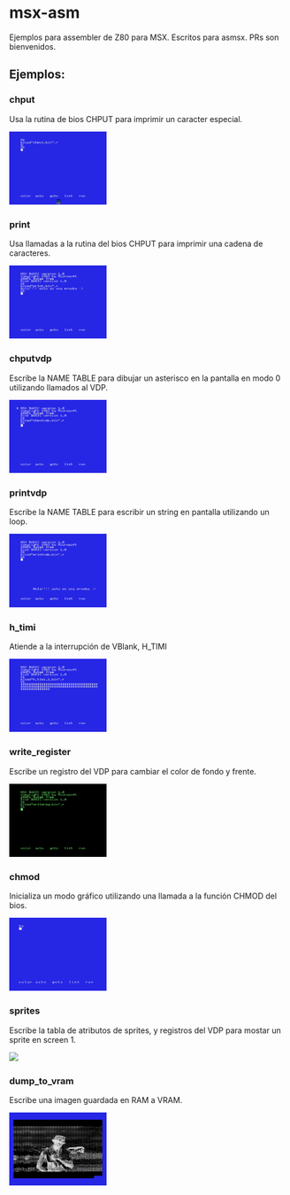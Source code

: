 # msx-asm
Ejemplos para assembler de Z80 para MSX. Escritos para asmsx. PRs son bienvenidos.

## Ejemplos:

### chput

Usa la rutina de bios CHPUT para imprimir un caracter especial.

<img src="img/chput.png" width="35%"/>

### print

Usa llamadas a la rutina del bios CHPUT para imprimir una cadena de caracteres.

<img src="img/print.png" width="35%"/>

### chputvdp

Escribe la NAME TABLE para dibujar un asterisco en la pantalla en modo 0 utilizando llamados al VDP.

<img src="img/chputvdp.png" width="35%"/>

### printvdp

Escribe la NAME TABLE para escribir un string en pantalla utilizando un loop.

<img src="img/printvdp.png" width="35%"/>

### h_timi 

Atiende a la interrupción de VBlank, H_TIMI

<img src="img/h_timi.png" width="35%"/>

### write_register

Escribe un registro del VDP para cambiar el color de fondo y frente.

<img src="img/writereg.png" width="35%"/>

### chmod

Inicializa un modo gráfico utilizando una llamada a la función CHMOD del bios.

<img src="img/chmod.png" width="35%"/>

### sprites

Escribe la tabla de atributos de sprites, y registros del VDP para mostar un sprite en screen 1.

<img src="https://github.com/rpelorosso/msx-asm/assets/6107574/a3ef9b42-a830-4c35-b790-6103e25a5f32" width="35%"/>

### dump_to_vram 

Escribe una imagen guardada en RAM a VRAM.

<img src="img/dump_to_vram.png" width="35%"/>



